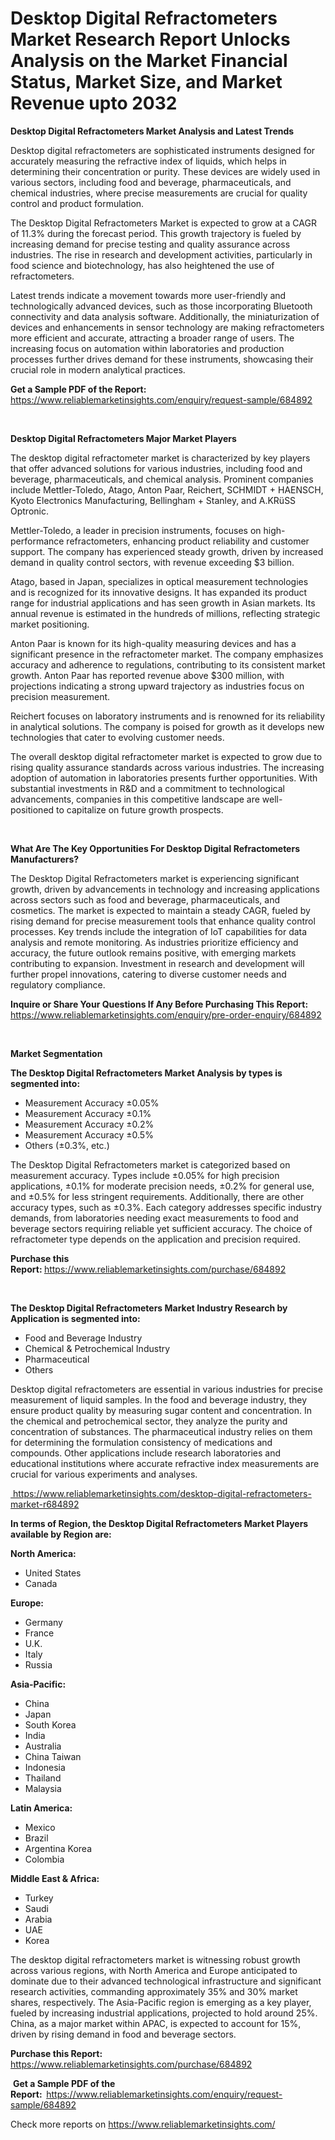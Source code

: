 <p><h1>Desktop Digital Refractometers Market Research Report Unlocks Analysis on the Market Financial Status, Market Size, and Market Revenue upto 2032</h1></p><p><strong>Desktop Digital Refractometers Market Analysis and Latest Trends</strong></p>
<p><p>Desktop digital refractometers are sophisticated instruments designed for accurately measuring the refractive index of liquids, which helps in determining their concentration or purity. These devices are widely used in various sectors, including food and beverage, pharmaceuticals, and chemical industries, where precise measurements are crucial for quality control and product formulation.</p><p>The Desktop Digital Refractometers Market is expected to grow at a CAGR of 11.3% during the forecast period. This growth trajectory is fueled by increasing demand for precise testing and quality assurance across industries. The rise in research and development activities, particularly in food science and biotechnology, has also heightened the use of refractometers. </p><p>Latest trends indicate a movement towards more user-friendly and technologically advanced devices, such as those incorporating Bluetooth connectivity and data analysis software. Additionally, the miniaturization of devices and enhancements in sensor technology are making refractometers more efficient and accurate, attracting a broader range of users. The increasing focus on automation within laboratories and production processes further drives demand for these instruments, showcasing their crucial role in modern analytical practices.</p></p>
<p><strong>Get a Sample PDF of the Report:&nbsp;</strong> <a href="https://www.reliablemarketinsights.com/enquiry/request-sample/684892?utm_campaign=3013&utm_medium=2&utm_source=Github&utm_content=ia&utm_term=29032025&utm_id=desktop-digital-refractometers">https://www.reliablemarketinsights.com/enquiry/request-sample/684892</a></p>
<p>&nbsp;</p>
<p><strong>Desktop Digital Refractometers Major Market Players</strong></p>
<p><p>The desktop digital refractometer market is characterized by key players that offer advanced solutions for various industries, including food and beverage, pharmaceuticals, and chemical analysis. Prominent companies include Mettler-Toledo, Atago, Anton Paar, Reichert, SCHMIDT + HAENSCH, Kyoto Electronics Manufacturing, Bellingham + Stanley, and A.KRüSS Optronic.</p><p>Mettler-Toledo, a leader in precision instruments, focuses on high-performance refractometers, enhancing product reliability and customer support. The company has experienced steady growth, driven by increased demand in quality control sectors, with revenue exceeding $3 billion.</p><p>Atago, based in Japan, specializes in optical measurement technologies and is recognized for its innovative designs. It has expanded its product range for industrial applications and has seen growth in Asian markets. Its annual revenue is estimated in the hundreds of millions, reflecting strategic market positioning.</p><p>Anton Paar is known for its high-quality measuring devices and has a significant presence in the refractometer market. The company emphasizes accuracy and adherence to regulations, contributing to its consistent market growth. Anton Paar has reported revenue above $300 million, with projections indicating a strong upward trajectory as industries focus on precision measurement.</p><p>Reichert focuses on laboratory instruments and is renowned for its reliability in analytical solutions. The company is poised for growth as it develops new technologies that cater to evolving customer needs.</p><p>The overall desktop digital refractometer market is expected to grow due to rising quality assurance standards across various industries. The increasing adoption of automation in laboratories presents further opportunities. With substantial investments in R&D and a commitment to technological advancements, companies in this competitive landscape are well-positioned to capitalize on future growth prospects.</p></p>
<p>&nbsp;</p>
<p><strong>What Are The Key Opportunities For Desktop Digital Refractometers Manufacturers?</strong></p>
<p><p>The Desktop Digital Refractometers market is experiencing significant growth, driven by advancements in technology and increasing applications across sectors such as food and beverage, pharmaceuticals, and cosmetics. The market is expected to maintain a steady CAGR, fueled by rising demand for precise measurement tools that enhance quality control processes. Key trends include the integration of IoT capabilities for data analysis and remote monitoring. As industries prioritize efficiency and accuracy, the future outlook remains positive, with emerging markets contributing to expansion. Investment in research and development will further propel innovations, catering to diverse customer needs and regulatory compliance.</p></p>
<p><strong>Inquire or Share Your Questions If Any Before Purchasing This Report:</strong> <a href="https://www.reliablemarketinsights.com/enquiry/pre-order-enquiry/684892?utm_campaign=3013&utm_medium=2&utm_source=Github&utm_content=ia&utm_term=29032025&utm_id=desktop-digital-refractometers">https://www.reliablemarketinsights.com/enquiry/pre-order-enquiry/684892</a></p>
<p>&nbsp;</p>
<p><strong>Market Segmentation</strong></p>
<p><strong>The Desktop Digital Refractometers Market Analysis by types is segmented into:</strong></p>
<p><ul><li>Measurement Accuracy ±0.05%</li><li>Measurement Accuracy ±0.1%</li><li>Measurement Accuracy ±0.2%</li><li>Measurement Accuracy ±0.5%</li><li>Others (±0.3%, etc.)</li></ul></p>
<p><p>The Desktop Digital Refractometers market is categorized based on measurement accuracy. Types include ±0.05% for high precision applications, ±0.1% for moderate precision needs, ±0.2% for general use, and ±0.5% for less stringent requirements. Additionally, there are other accuracy types, such as ±0.3%. Each category addresses specific industry demands, from laboratories needing exact measurements to food and beverage sectors requiring reliable yet sufficient accuracy. The choice of refractometer type depends on the application and precision required.</p></p>
<p><strong>Purchase this Report:&nbsp;</strong><a href="https://www.reliablemarketinsights.com/purchase/684892?utm_campaign=3013&utm_medium=2&utm_source=Github&utm_content=ia&utm_term=29032025&utm_id=desktop-digital-refractometers">https://www.reliablemarketinsights.com/purchase/684892</a></p>
<p>&nbsp;</p>
<p><strong>The Desktop Digital Refractometers Market Industry Research by Application is segmented into:</strong></p>
<p><ul><li>Food and Beverage Industry</li><li>Chemical & Petrochemical Industry</li><li>Pharmaceutical</li><li>Others</li></ul></p>
<p><p>Desktop digital refractometers are essential in various industries for precise measurement of liquid samples. In the food and beverage industry, they ensure product quality by measuring sugar content and concentration. In the chemical and petrochemical sector, they analyze the purity and concentration of substances. The pharmaceutical industry relies on them for determining the formulation consistency of medications and compounds. Other applications include research laboratories and educational institutions where accurate refractive index measurements are crucial for various experiments and analyses.</p></p>
<p><a href="https://www.reliablemarketinsights.com/desktop-digital-refractometers-market-r684892?utm_campaign=3013&utm_medium=2&utm_source=Github&utm_content=ia&utm_term=29032025&utm_id=desktop-digital-refractometers">&nbsp;https://www.reliablemarketinsights.com/desktop-digital-refractometers-market-r684892</a></p>
<p><strong>In terms of Region, the Desktop Digital Refractometers Market Players available by Region are:</strong></p>
<p>
    <p> <strong> North America: </strong>
        <ul>
            <li>United States</li>
            <li>Canada</li>
        </ul>
        </p> 
    <p> <strong> Europe: </strong>
        <ul>
            <li>Germany</li>
            <li>France</li>
            <li>U.K.</li>
            <li>Italy</li>
            <li>Russia</li>
        </ul>
        </p> 
    <p> <strong> Asia-Pacific: </strong>
        <ul>
            <li>China</li>
            <li>Japan</li>
            <li>South Korea</li>
            <li>India</li>
            <li>Australia</li>
            <li>China Taiwan</li>
            <li>Indonesia</li>
            <li>Thailand</li>
            <li>Malaysia</li>
        </ul>
        </p> 
    <p> <strong> Latin America: </strong>
        <ul>
            <li>Mexico</li>
            <li>Brazil</li>
            <li>Argentina Korea</li>
            <li>Colombia</li>
        </ul>
        </p> 
    <p> <strong> Middle East & Africa: </strong>
        <ul>
            <li>Turkey</li>
            <li>Saudi</li>
            <li>Arabia</li>
            <li>UAE</li>
            <li>Korea</li>
        </ul>
    </p>
    </p>
<p><p>The desktop digital refractometers market is witnessing robust growth across various regions, with North America and Europe anticipated to dominate due to their advanced technological infrastructure and significant research activities, commanding approximately 35% and 30% market shares, respectively. The Asia-Pacific region is emerging as a key player, fueled by increasing industrial applications, projected to hold around 25%. China, as a major market within APAC, is expected to account for 15%, driven by rising demand in food and beverage sectors.</p></p>
<p><strong>Purchase this Report: </strong><a href="https://www.reliablemarketinsights.com/purchase/684892?utm_campaign=3013&utm_medium=2&utm_source=Github&utm_content=ia&utm_term=29032025&utm_id=desktop-digital-refractometers">https://www.reliablemarketinsights.com/purchase/684892</a></p>
<p>&nbsp;<strong>Get a Sample PDF of the Report:&nbsp;&nbsp;</strong><a href="https://www.reliablemarketinsights.com/enquiry/request-sample/684892?utm_campaign=3013&utm_medium=2&utm_source=Github&utm_content=ia&utm_term=29032025&utm_id=desktop-digital-refractometers">https://www.reliablemarketinsights.com/enquiry/request-sample/684892</a></p>
<p><strong></strong></p>
<p>Check more reports on <a href="https://www.reliablemarketinsights.com/?utm_campaign=3013&utm_medium=2&utm_source=Github&utm_content=ia&utm_term=29032025&utm_id=desktop-digital-refractometers">https://www.reliablemarketinsights.com/</a></p>